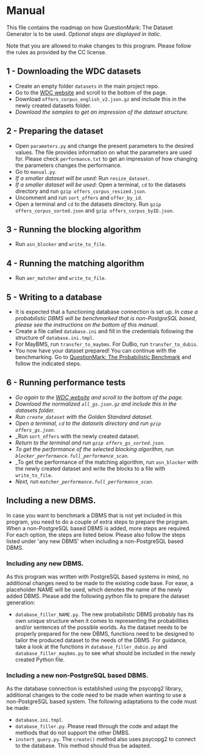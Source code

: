 # Manual

This file contains the roadmap on how QuestionMark: The Dataset Generator
 is to be used. 
_Optional steps are displayed in italic_. 

Note that you are allowed to make changes to this program. 
Please follow the rules as provided by the CC license. 

## 1 - Downloading the WDC datasets
- Create an empty folder ```datasets``` in the main project repo.
- Go to the [WDC website](http://webdatacommons.org/largescaleproductcorpus/v2/index.html) and scroll to the bottom of the page.
- Download ```offers_corpus_english_v2.json.gz``` and include this in the newly created datasets folder.
- _Download the samples to get an impression of the dataset structure._

## 2 - Preparing the dataset
- Open ```parameters.py``` and change the present parameters to the desired values. The file provides information on what the parameters are used for. Please check ```performance.txt``` to get an impression of how changing the parameters changes the performance.
- Go to ```manual.py```. 
- _If a smaller dataset will be used:_ Run ```resize_dataset```. 
- _If a smaller dataset will be used:_ Open a terminal, ```cd``` to the datasets directory and run <nobr>```gzip offers_corpus_resized.json```.</nobr>
- Uncomment and run ```sort_offers``` and ```offer_by_id```.
- Open a terminal and ```cd``` to the datasets directory. Run <nobr>```gzip offers_corpus_sorted.json```</nobr> and <nobr>```gzip offers_corpus_byID.json```.</nobr>

## 3 - Running the blocking algorithm
- Run ```asn_blocker``` and ```write_to_file```.

## 4 - Running the matching algorithm
- Run ```aer_matcher``` and ```write_to_file```.

## 5 - Writing to a database
- It is expected that a functioning database connection is set up. _In case a probabilistic DBMS will be benchmarked that is non-PostgreSQL based, please see the instructions on the bottom of this manual._
- Create a file called ```database.ini``` and fill in the credentials following the structure of ```database.ini.tmpl```.
- For MayBMS, run ```transfer_to_maybms```. For DuBio, run ```transfer_to_dubio```.
- You now have your dataset prepared! You can continue with the benchmarking. Go to [QuestionMark: The Probabilistic Benchmark](https://gitlab.utwente.nl/s1981951/probabilistic-benchmark) and follow the indicated steps.

## 6 - Running performance tests
- _Go again to the [WDC website](http://webdatacommons.org/largescaleproductcorpus/v2/index.html) and scroll to the bottom of the page._
- _Download the normalized ```all_gs.json.gz``` and include this in the datasets folder._
- _Run ```create_dataset``` with the Golden Standard dataset._
- _Open a terminal, ```cd``` to the datasets directory and run <nobr>```gzip offers_gs.json```.</nobr>_
- _Run ```sort_offers``` with the newly created dataset.
- _Return to the terminal and run <nobr>```gzip offers_gs_sorted.json```.</nobr>_
- _To get the performance of the selected blocking algorithm, run ```blocker_performance.full_performance_scan```._
- _To get the performance of the matching algorithm, run ```asn_blocker``` with the newly created dataset and write the blocks to a file with ```write_to_file```.
- _Next, run ```matcher_performance.full_performance_scan```._

## Including a new DBMS.
In case you want to benchmark a DBMS that is not yet included in this 
program, you need to do a couple of extra steps to prepare the program. 
When a non-PostgreSQL based DBMS is added, more steps are required.
For each option, the steps are listed below. Please also follow the
steps listed under 'any new DBMS' when including a non-PostgreSQL based
DBMS.

### Including any new DBMS.
As this program was written with PostgreSQL based systems in mind, 
no additional changes need to be made to the existing code base. For ease, a
placeholder NAME will be used, which denotes the name of the newly added DBMS.
Please add the following python file to prepare the dataset generation:
- ```database_filler_NAME.py```. The new probabilistic DBMS probably has its own unique structure when it comes to representing the probabilities and/or sentences of the possible worlds. As the dataset needs to be properly prepared for the new DBMS, functions need to be designed to tailor the produced dataset to the needs of the DBMS. For guidance, take a look at the functions in ```database_filler_dubio.py``` and ```database_filler_maybms.py``` to see what should be included in the newly created Python file.

### Including a new non-PostgreSQL based DBMS. 
As the database connection is established using the psycopg2 library, additional changes
to the code need to be made when wanting to use a non-PostgreSQL based system. 
The following adaptations to the code must be made:
- ```database.ini.tmpl```.
- ```database_filler.py```. Please read through the code and adapt the methods that do not support the other DMBS.
- ```instert_query.py```. The ```create()``` method also uses psycopg2 to connect to the database. This method should thus be adapted.


